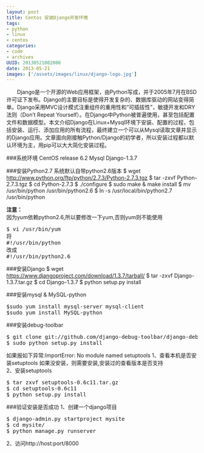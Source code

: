 ```yaml
---
layout: post
title: Centos 安装Django开发环境
tags: 
- python
- linux
- centos
categories:
- code
- archives
UUID: 20130521002000
date: 2013-05-21
images: ['/assets/images/linux/django-logo.jpg']
---
```


　　Django是一个开源的Web应用框架，由Python写成，并于2005年7月在BSD许可证下发布。Django的主要目标是使得开发复杂的、数据库驱动的网站变得简单。Django采用MVC设计模式注重组件的重用性和“可插拔性”，敏捷开发和DRY法则（Don’t Repeat Yourself）。在Django中Python被普遍使用，甚至包括配置文件和数据模型。本文介绍Django在Linux+Mysql环境下安装、配置的过程，包括安装、运行、添加应用的所有流程，最终建立一个可以从Mysql读取文章并显示的Django应用。文章面向刚接触Python/Django的初学者，所以安装过程都以默认环境为主，用pip可以大大简化安装过程。

###系统环境
CentOS release 6.2
Mysql
Django-1.3.7

###安装Python2.7
系统默认自带python2.6版本
<per id="bash">
$ wget http://www.python.org/ftp/python/2.7.3/Python-2.7.3.tgz
$ tar -zxvf Python-2.7.3.tgz
$ cd Python-2.7.3
$ ./configure
$ sudo make & make install
$ mv /usr/bin/python /usr/bin/python2.6
$ ln -s /usr/local/bin/python2.7 /usr/bin/python
</pre>

<strong>注意：</strong><br>
因为yum依赖python2.6,所以要修改一下yum,否则yum则不能使用
<pre id="bash">
$ vi /usr/bin/yum
将
#!/usr/bin/python 
改成
#!/usr/bin/python2.6
</pre>

###安装Django
<per id = "bash">
$ wget https://www.djangoproject.com/download/1.3.7/tarball/
$ tar -zxvf Django-1.3.7.tar.gz
$ cd Django-1.3.7
$ python setup.py install
</pre>

###安装mysql & MySQL-python
<pre id="bash">
$sudo yum install mysql-server mysql-client
$sudo yum install MySQL-python
</pre>

###安装debug-toolbar
<pre id="bash">
$ git clone git://github.com/django-debug-toolbar/django-debug-toolbar.git
$ sudo python setup.py install
</pre>

如果报如下异常:ImportError: No module named setuptools
1、查看本机是否安装setuptools 如果没安装，则需要安装,安装过的查看版本是否支持<br>
2、安装setuptools<br>
<pre id = "bash">
$ tar zxvf setuptools-0.6c11.tar.gz
$ cd setuptools-0.6c11
$ python setup.py install
</pre>

###验证安装是否成功
1、创建一个django项目
<pre id="bash">
$ django-admin.py startproject mysite
$ cd mysite/
$ python manage.py runserver 
</pre>
2、访问http://host:port/8000
